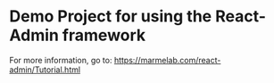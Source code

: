 # Demo Project for using the React-Admin framework

For more information, go to: https://marmelab.com/react-admin/Tutorial.html
